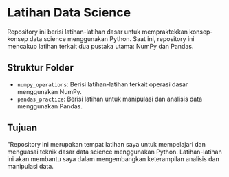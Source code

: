 # Latihan Data Science

Repository ini berisi latihan-latihan dasar untuk mempraktekkan konsep-konsep data science menggunakan Python. Saat ini, repository ini mencakup latihan terkait dua pustaka utama: NumPy dan Pandas.

## Struktur Folder

- `numpy_operations`: Berisi latihan-latihan terkait operasi dasar menggunakan NumPy.
- `pandas_practice`: Berisi latihan untuk manipulasi dan analisis data menggunakan Pandas.

## Tujuan

"Repository ini merupakan tempat latihan saya untuk mempelajari dan menguasai teknik dasar data science menggunakan Python. Latihan-latihan ini akan membantu saya dalam mengembangkan keterampilan analisis dan manipulasi data.
